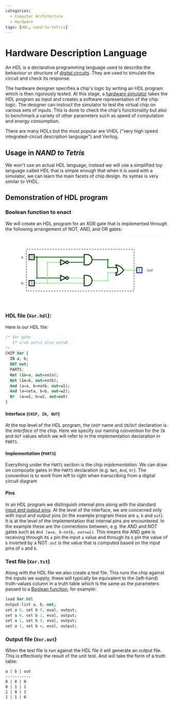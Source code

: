 ```yaml
---
categories:
  - Computer Architecture
  - Hardware
tags: [HDL, nand-to-tetris]
---
```


# Hardware Description Language

An HDL is a declarative programming language used to describe the behaviour or structure of [digital circuits](/Electronics_and_Hardware/Digital_circuits/Integrated_circuits.md). They are used to simulate the circuit and check its response.

The hardware designer specifies a chip's logic by writing an HDL program which is then rigorously tested. At this stage, a [hardware simulator](/Computer_Architecture/Hardware_simulation.md) takes the HDL program as input and creates a software representation of the chip logic. The designer can instruct the simulator to test the virtual chip on various sets of inputs. This is done to check the chip's functionality but also to benchmark a variety of other parameters such as speed of computation and energy consumption.

There are many HDLs but the most popular are VHDL ("very high speed integrated-circuit description language") and Verilog.

## Usage in _NAND to Tetris_

We won't use an actual HDL language, instead we will use a simplified toy language called HDL that is simple enough that when it is used with a simulator, we can learn the main facets of chip design. Its syntax is very similar to VHDL.

## Demonstration of HDL program

### Boolean function to enact

We will create an HDL program for an XOR gate that is implemented through the following arrangement of NOT, AND, and OR gates:

![](/img/xor-hdl.png)

### HDL file (`Xor.hdl`):

Here is our HDL file:

```vhdl
/* Xor gate
   If a!=b out=1 else out=0
*/
CHIP Xor {
  IN a, b;
  OUT out;
  PARTS:
  Not (in=a, out=nota);
  Not (in=b, out=notb);
  And (a=a, b=notb, out=w1);
  And (a=nota, b=b, out=w2);
  Or  (a=w1, b=w2, out=out)
}
```

#### Interface (`CHIP, IN, OUT`)

At the top level of the HDL program, the `CHIP` name and `IN`/`OUT` declaration is the _interface_ of the chip. Here we specify our naming convention for the `IN` and `OUT` values which we will refer to in the implementation declaration in `PARTS`.

#### Implementation (`PARTS`)

Everything under the `PARTS` section is the chip _implementation_. We can draw on composite gates in the `PARTS` declaration (e.g. `Not`, `And`, `Or`). The convention is to work from left to right when transcribing from a digital circuit diagram

#### Pins

In an HDL program we distinguish internal pins along with the standard [input and output pins](/Electronics_and_Hardware/Digital_circuits/Integrated_circuits.md). At the level of the interface, we are concerned only with input and output pins (in the example program these are `a`, `b` and `out`). It is at the level of the implementation that internal pins are encountered. In the example these are the connections between, e.g. the AND and NOT gates such as `And (a=a, b-notb, out=w1)`. This means the AND gate is receiving through its `a` pin the input `a` value and through its `b` pin the value of `b` inverted by a NOT. `out` is the value that is computed based on the input pins of `a` and `b`.

### Test file (`Xor.tst`)

Along with the HDL file we also create a test file. This runs the chip against the inputs we supply, these will typically be equivalent to the (left-hand) truth-values column in a truth table which is the same as the parameters passed to a [Boolean function](/Logic/Propositional_logic/Boolean_functions.md), for example:

```vhdl
load Xor.hdl
output-list a, b, out;
set a 0, set b 0, eval, output;
set a 0, set b 1, eval, output;
set a 1, set b 0, eval, output;
set a 1, set b =, eval, output;
```

### Output file (`Xor.out`)

When the test file is run against the HDL file it will generate an output file. This is effectively the result of the unit test. And will take the form of a truth table:

```
a | b | out
-----------
0 | 0 | 0
0 | 1 | 1
1 | 0 | 1
1 | 1 | 0
```
